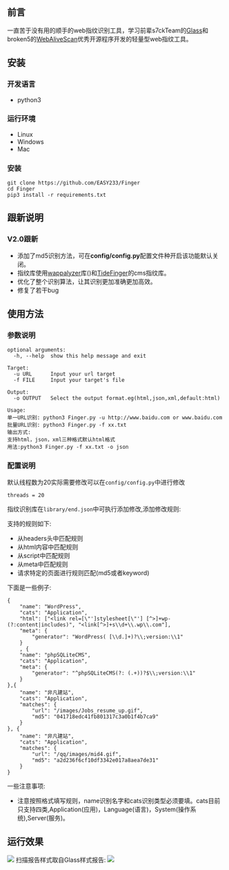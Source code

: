 ## 前言

一直苦于没有用的顺手的web指纹识别工具，学习前辈s7ckTeam的[Glass](https://github.com/s7ckTeam/Glass)和broken5的[WebAliveScan](https://github.com/broken5/WebAliveScan)优秀开源程序开发的轻量型web指纹工具。

## 安装

### 开发语言

- python3

### 运行环境

- Linux
- Windows
- Mac

### 安装

```
git clone https://github.com/EASY233/Finger
cd Finger
pip3 install -r requirements.txt
```



## 跟新说明

### V2.0跟新

- 添加了md5识别方法，可在**config/config.py**配置文件种开启该功能默认关闭。
- 指纹库使用[wappalyzer](https://github.com/chorsley/python-Wappalyzer)库()和[TideFinger](https://github.com/TideSec/TideFinger)的cms指纹库。
- 优化了整个识别算法，让其识别更加准确更加高效。
- 修复了若干bug

## 使用方法

### 参数说明

```
optional arguments:
  -h, --help  show this help message and exit

Target:
  -u URL      Input your url target
  -f FILE     Input your target's file

Output:
  -o OUTPUT   Select the output format.eg(html,json,xml,default:html)
  
Usage:
单一URL识别: python3 Finger.py -u http://www.baidu.com or www.baidu.com 
批量URL识别: python3 Finger.py -f xx.txt
输出方式:
支持html，json，xml三种格式默认html格式
用法:python3 Finger.py -f xx.txt -o json
```

### 配置说明

默认线程数为20实际需要修改可以在``config/config.py``中进行修改

```
threads = 20
```

指纹识别库在``library/end.json``中可执行添加修改,添加修改规则:

支持的规则如下:

- 从headers头中匹配规则
- 从html内容中匹配规则
- 从script中匹配规则
- 从meta中匹配规则
- 请求特定的页面进行规则匹配(md5或者keyword)

下面是一些例子:

```
{
	"name": "WordPress",
	"cats": "Application",
	"html": ["<link rel=[\"']stylesheet[\"'] [^>]+wp-(?:content|includes)", "<link[^>]+s\\d+\\.wp\\.com"],
	"meta": {
		"generator": "WordPress( [\\d.]+)?\\;version:\\1"
	}
	, {
	"name": "phpSQLiteCMS",
	"cats": "Application",
	"meta": {
		"generator": "^phpSQLiteCMS(?: (.+))?$\\;version:\\1"
	}
},{
	"name": "非凡建站",
	"cats": "Application",
	"matches": {
		"url": "/images/Jobs_resume_up.gif",
		"md5": "041718edc41fb801317c3a0b1f4b7ca9"
	}
}, {
	"name": "非凡建站",
	"cats": "Application",
	"matches": {
		"url": "/qq/images/mid4.gif",
		"md5": "a2d236f6cf10df3342e017a8aea7de31"
	}
}
```

一些注意事项:

- 注意按照格式填写规则，name识别名字和cats识别类型必须要填。cats目前只支持四类,Application(应用)，Language(语言)，System(操作系统),Server(服务)。

## 运行效果

![](https://picbed.easy233.top//imgimage-20210413095917458.png)
扫描报告样式取自Glass样式报告:
![](https://picbed.easy233.top//imgimage-20210413095949209.png)